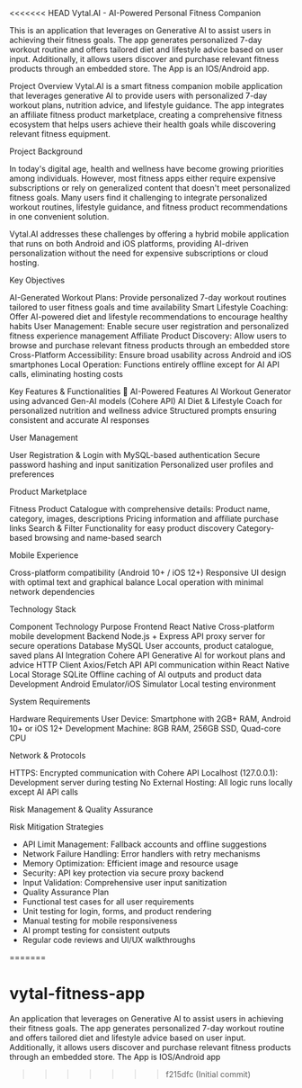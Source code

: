 <<<<<<< HEAD
Vytal.AI - AI-Powered Personal Fitness Companion


This is an application that leverages on Generative AI to assist users in achieving their fitness goals. The app generates personalized 7-day workout 
routine and offers tailored diet and lifestyle advice based on user input. 
Additionally, it allows users discover and purchase relevant fitness products through an embedded store. The App is an IOS/Android app.

Project Overview
Vytal.AI is a smart fitness companion mobile application that leverages generative AI to provide users with personalized 7-day workout plans,
nutrition advice, and lifestyle guidance. The app integrates an affiliate fitness product marketplace, creating a comprehensive fitness ecosystem 
that helps users achieve their health goals while discovering relevant fitness equipment.

 Project Background
 
In today's digital age, health and wellness have become growing priorities among individuals. However, most fitness apps either require expensive subscriptions
or rely on generalized content that doesn't meet personalized fitness goals. Many users find it challenging to integrate personalized workout routines, lifestyle guidance,
and fitness product recommendations in one convenient solution.

Vytal.AI addresses these challenges by offering a hybrid mobile application that runs on both Android and iOS platforms, providing AI-driven personalization without
the need for expensive subscriptions or cloud hosting.

 Key Objectives

AI-Generated Workout Plans: Provide personalized 7-day workout routines tailored to user fitness goals and time availability
Smart Lifestyle Coaching: Offer AI-powered diet and lifestyle recommendations to encourage healthy habits
User Management: Enable secure user registration and personalized fitness experience management
Affiliate Product Discovery: Allow users to browse and purchase relevant fitness products through an embedded store
Cross-Platform Accessibility: Ensure broad usability across Android and iOS smartphones
Local Operation: Functions entirely offline except for AI API calls, eliminating hosting costs

 Key Features & Functionalities
🤖 AI-Powered Features
AI Workout Generator using advanced Gen-AI models (Cohere API)
AI Diet & Lifestyle Coach for personalized nutrition and wellness advice
Structured prompts ensuring consistent and accurate AI responses

User Management

User Registration & Login with MySQL-based authentication
Secure password hashing and input sanitization
Personalized user profiles and preferences

Product Marketplace

Fitness Product Catalogue with comprehensive details:
Product name, category, images, descriptions
Pricing information and affiliate purchase links
Search & Filter Functionality for easy product discovery
Category-based browsing and name-based search

 Mobile Experience

Cross-platform compatibility (Android 10+ / iOS 12+)
Responsive UI design with optimal text and graphical balance
Local operation with minimal network dependencies

 Technology Stack

Component	Technology	Purpose
Frontend	React Native	Cross-platform mobile development
Backend	Node.js + Express	API proxy server for secure operations
Database	MySQL	User accounts, product catalogue, saved plans
AI Integration	Cohere API	Generative AI for workout plans and advice
HTTP Client	Axios/Fetch API	API communication within React Native
Local Storage	SQLite	Offline caching of AI outputs and product data
Development	Android Emulator/iOS Simulator	Local testing environment

System Requirements

Hardware Requirements
User Device: Smartphone with 2GB+ RAM, Android 10+ or iOS 12+
Development Machine: 8GB RAM, 256GB SSD, Quad-core CPU

Network & Protocols

HTTPS: Encrypted communication with Cohere API
Localhost (127.0.0.1): Development server during testing
No External Hosting: All logic runs locally except AI API calls



Risk Management & Quality Assurance

Risk Mitigation Strategies

- API Limit Management: Fallback accounts and offline suggestions
- Network Failure Handling: Error handlers with retry mechanisms
- Memory Optimization: Efficient image and resource usage
- Security: API key protection via secure proxy backend
- Input Validation: Comprehensive user input sanitization
- Quality Assurance Plan
- Functional test cases for all user requirements
- Unit testing for login, forms, and product rendering
- Manual testing for mobile responsiveness
- AI prompt testing for consistent outputs
- Regular code reviews and UI/UX walkthroughs
  
=======
# vytal-fitness-app
An application that leverages on Generative AI to assist users in achieving their fitness goals. The app generates personalized 7-day workout routine and offers tailored diet and lifestyle advice based on user input. Additionally, it allows users discover and purchase relevant fitness products through an embedded store. The App is IOS/Android app
>>>>>>> f215dfc (Initial commit)

